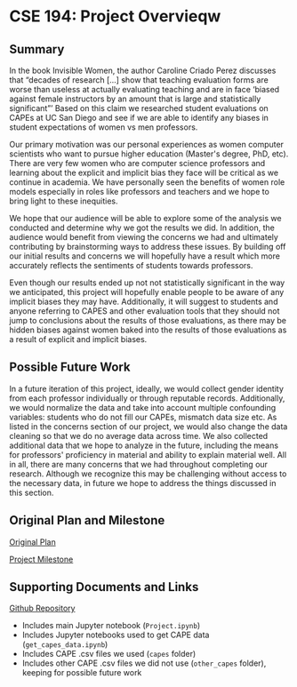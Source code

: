 # CSE 194: Project Overvieqw

## Summary

In the book Invisible Women, the author Caroline Criado Perez discusses that “decades of research [...] show that teaching evaluation forms are worse than useless at actually evaluating teaching and are in face ‘biased against female instructors by an amount that is large and statistically significant”’ Based on this claim we researched student evaluations on CAPEs at UC San Diego and see if we are able to identify any biases in student expectations of women vs men professors.
  
Our primary motivation was our personal experiences as women computer scientists who want to pursue higher education (Master's degree, PhD, etc). There are very few women who are computer science professors and learning about the explicit and implicit bias they face will be critical as we continue in academia. We have personally seen the benefits of women role models especially in roles like professors and teachers and we hope to bring light to these inequities.
  
We hope that our audience will be able to explore some of the analysis we conducted and determine why we got the results we did. In addition, the audience would benefit from viewing the concerns we had and ultimately contributing by brainstorming ways to address these issues. By building off our initial results and concerns we will hopefully have a result which more accurately reflects the sentiments of students towards professors. 
  
Even though our results ended up not not statistically significant in the way we anticipated, this project will hopefully enable people to be aware of any implicit biases they may have. Additionally, it will suggest to students and anyone referring to CAPES and other evaluation tools that they should not jump to conclusions about the results of those evaluations, as there may be hidden biases against women baked into the results of those evaluations as a result of explicit and implicit biases. 

## Possible Future Work

In a future iteration of this project, ideally, we would collect gender identity from each professor individually or through reputable records. Additionally, we would normalize the data and take into account multiple confounding variables: students who do not fill our CAPEs, mismatch data size etc. As listed in the concerns section of our project, we would also change the data cleaning so that we do no average data across time. We also collected additional data that we hope to analyze in the future, including the means for professors' proficiency in material and ability to explain material well. All in all, there are many concerns that we had throughout completing our research. Although we recognize this may be challenging without access to the necessary data, in future we hope to address the things discussed in this section.

## Original Plan and Milestone

[Original Plan](https://drive.google.com/file/d/1illWD07kWZ3TkCIzmEYcEex1a5eZNIrY/view?usp=sharing)

[Project Milestone](https://drive.google.com/file/d/1Kz6uAXOkpHkXag9X44KoMAo8Cuns5YMD/view?usp=sharing)

## Supporting Documents and Links

[Github Repository](https://github.com/nihabhaskar/CSE_194_Project)
* Includes main Jupyter notebook (`Project.ipynb`)
* Includes Jupyter notebooks used to get CAPE data (`get_capes_data.ipynb`)
* Includes CAPE .csv files we used (`capes` folder)
* Includes other CAPE .csv files we did not use (`other_capes` folder), keeping for possible future work
